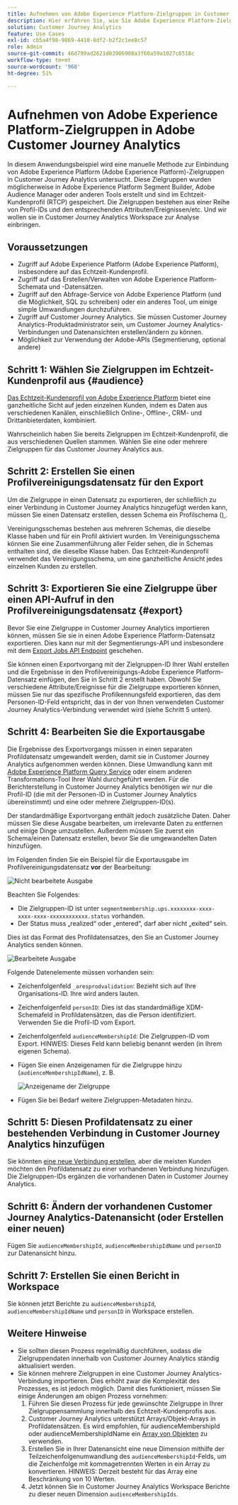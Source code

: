 ```yaml
---
title: Aufnehmen von Adobe Experience Platform-Zielgruppen in Customer Journey Analytics
description: Hier erfahren Sie, wie Sie Adobe Experience Platform-Zielgruppen in Customer Journey Analytics zur weiteren Analyse erfassen.
solution: Customer Journey Analytics
feature: Use Cases
exl-id: cb5a4f98-9869-4410-8df2-b2f2c1ee8c57
role: Admin
source-git-commit: 46d799ad2621d83906908a3f60a59a1027c6518c
workflow-type: tm+mt
source-wordcount: '968'
ht-degree: 51%

---
```


# Aufnehmen von Adobe Experience Platform-Zielgruppen in Adobe Customer Journey Analytics

In diesem Anwendungsbeispiel wird eine manuelle Methode zur Einbindung von Adobe Experience Platform (Adobe Experience Platform)-Zielgruppen in Customer Journey Analytics untersucht. Diese Zielgruppen wurden möglicherweise in Adobe Experience Platform Segment Builder, Adobe Audience Manager oder anderen Tools erstellt und sind im Echtzeit-Kundenprofil (RTCP) gespeichert. Die Zielgruppen bestehen aus einer Reihe von Profil-IDs und den entsprechenden Attributen/Ereignissen/etc. Und wir wollen sie in Customer Journey Analytics Workspace zur Analyse einbringen.

## Voraussetzungen

* Zugriff auf Adobe Experience Platform (Adobe Experience Platform), insbesondere auf das Echtzeit-Kundenprofil.
* Zugriff auf das Erstellen/Verwalten von Adobe Experience Platform-Schemata und -Datensätzen.
* Zugriff auf den Abfrage-Service von Adobe Experience Platform (und die Möglichkeit, SQL zu schreiben) oder ein anderes Tool, um einige simple Umwandlungen durchzuführen.
* Zugriff auf Customer Journey Analytics. Sie müssen Customer Journey Analytics-Produktadministrator sein, um Customer Journey Analytics-Verbindungen und Datenansichten erstellen/ändern zu können.
* Möglichkeit zur Verwendung der Adobe-APIs (Segmentierung, optional andere)

## Schritt 1: Wählen Sie Zielgruppen im Echtzeit-Kundenprofil aus {#audience}

[Das Echtzeit-Kundenprofil von Adobe Experience Platform](https://experienceleague.adobe.com/docs/experience-platform/profile/home.html?lang=de) bietet eine ganzheitliche Sicht auf jeden einzelnen Kunden, indem es Daten aus verschiedenen Kanälen, einschließlich Online-, Offline-, CRM- und Drittanbieterdaten, kombiniert.

Wahrscheinlich haben Sie bereits Zielgruppen im Echtzeit-Kundenprofil, die aus verschiedenen Quellen stammen. Wählen Sie eine oder mehrere Zielgruppen für das Customer Journey Analytics aus.

## Schritt 2: Erstellen Sie einen Profilvereinigungsdatensatz für den Export

Um die Zielgruppe in einen Datensatz zu exportieren, der schließlich zu einer Verbindung in Customer Journey Analytics hinzugefügt werden kann, müssen Sie einen Datensatz erstellen, dessen Schema ein Profilschema ([) ](https://experienceleague.adobe.com/docs/experience-platform/profile/union-schemas/union-schema.html?lang=de#understanding-union-schemas).

Vereinigungsschemas bestehen aus mehreren Schemas, die dieselbe Klasse haben und für ein Profil aktiviert wurden. Im Vereinigungsschema können Sie eine Zusammenführung aller Felder sehen, die in Schemas enthalten sind, die dieselbe Klasse haben. Das Echtzeit-Kundenprofil verwendet das Vereinigungsschema, um eine ganzheitliche Ansicht jedes einzelnen Kunden zu erstellen.

## Schritt 3: Exportieren Sie eine Zielgruppe über einen API-Aufruf in den Profilvereinigungsdatensatz  {#export}

Bevor Sie eine Zielgruppe in Customer Journey Analytics importieren können, müssen Sie sie in einen Adobe Experience Platform-Datensatz exportieren. Dies kann nur mit der Segmentierungs-API und insbesondere mit dem [Export Jobs API Endpoint](https://experienceleague.adobe.com/docs/experience-platform/segmentation/api/export-jobs.html?lang=de) geschehen.

Sie können einen Exportvorgang mit der Zielgruppen-ID Ihrer Wahl erstellen und die Ergebnisse in den Profilvereinigungs-Adobe Experience Platform-Datensatz einfügen, den Sie in Schritt 2 erstellt haben. Obwohl Sie verschiedene Attribute/Ereignisse für die Zielgruppe exportieren können, müssen Sie nur das spezifische Profilkennungsfeld exportieren, das dem Personen-ID-Feld entspricht, das in der von Ihnen verwendeten Customer Journey Analytics-Verbindung verwendet wird (siehe Schritt 5 unten).

## Schritt 4: Bearbeiten Sie die Exportausgabe

Die Ergebnisse des Exportvorgangs müssen in einen separaten Profildatensatz umgewandelt werden, damit sie in Customer Journey Analytics aufgenommen werden können.  Diese Umwandlung kann mit [Adobe Experience Platform Query Service](https://experienceleague.adobe.com/docs/experience-platform/query/home.html?lang=de) oder einem anderen Transformations-Tool Ihrer Wahl durchgeführt werden. Für die Berichterstellung in Customer Journey Analytics benötigen wir nur die Profil-ID (die mit der Personen-ID in Customer Journey Analytics übereinstimmt) und eine oder mehrere Zielgruppen-ID(s).

Der standardmäßige Exportvorgang enthält jedoch zusätzliche Daten. Daher müssen Sie diese Ausgabe bearbeiten, um irrelevante Daten zu entfernen und einige Dinge umzustellen.  Außerdem müssen Sie zuerst ein Schema/einen Datensatz erstellen, bevor Sie die umgewandelten Daten hinzufügen.

Im Folgenden finden Sie ein Beispiel für die Exportausgabe im Profilvereinigungsdatensatz **vor** der Bearbeitung:

![Nicht bearbeitete Ausgabe](../assets/export-unedited.png)

Beachten Sie Folgendes:

* Die Zielgruppen-ID ist unter `segmentmembership.ups.xxxxxxxx-xxxx-xxxx-xxxx-xxxxxxxxxxxx.status` vorhanden.
* Der Status muss „realized“ oder „entered“, darf aber nicht „exited“ sein.

Dies ist das Format des Profildatensatzes, den Sie an Customer Journey Analytics senden können.

![Bearbeitete Ausgabe](../assets/export-edited.png)

Folgende Datenelemente müssen vorhanden sein:

* Zeichenfolgenfeld `_aresprodvalidation`: Bezieht sich auf Ihre Organisations-ID. Ihre wird anders lauten.
* Zeichenfolgenfeld `personID`: Dies ist das standardmäßige XDM-Schemafeld in Profildatensätzen, das die Person identifiziert. Verwenden Sie die Profil-ID vom Export.
* Zeichenfolgenfeld `audienceMembershipId`: Die Zielgruppen-ID vom Export. HINWEIS: Dieses Feld kann beliebig benannt werden (in Ihrem eigenen Schema).
* Fügen Sie einen Anzeigenamen für die Zielgruppe hinzu (`audienceMembershipIdName`), z. B.

  ![Anzeigename der Zielgruppe](../assets/audience-name.png)

* Fügen Sie bei Bedarf weitere Zielgruppen-Metadaten hinzu.

## Schritt 5: Diesen Profildatensatz zu einer bestehenden Verbindung in Customer Journey Analytics hinzufügen

Sie könnten [eine neue Verbindung erstellen](/help/connections/create-connection.md), aber die meisten Kunden möchten den Profildatensatz zu einer vorhandenen Verbindung hinzufügen. Die Zielgruppen-IDs ergänzen die vorhandenen Daten in Customer Journey Analytics.

## Schritt 6: Ändern der vorhandenen Customer Journey Analytics-Datenansicht (oder Erstellen einer neuen)

Fügen Sie `audienceMembershipId`, `audienceMembershipIdName` und `personID` zur Datenansicht hinzu.

## Schritt 7: Erstellen Sie einen Bericht in Workspace

Sie können jetzt Berichte zu `audienceMembershipId`, `audienceMembershipIdName` und `personID` in Workspace erstellen.

## Weitere Hinweise

* Sie sollten diesen Prozess regelmäßig durchführen, sodass die Zielgruppendaten innerhalb von Customer Journey Analytics ständig aktualisiert werden.
* Sie können mehrere Zielgruppen in eine Customer Journey Analytics-Verbindung importieren. Dies erhöht zwar die Komplexität des Prozesses, es ist jedoch möglich. Damit dies funktioniert, müssen Sie einige Änderungen am obigen Prozess vornehmen:
   1. Führen Sie diesen Prozess für jede gewünschte Zielgruppe in Ihrer Zielgruppensammlung innerhalb des Echtzeit-Kundenprofis aus.
   1. Customer Journey Analytics unterstützt Arrays/Objekt-Arrays in Profildatensätzen. Es wird empfohlen, für audienceMembershipId oder audienceMembershipIdName ein [Array von Objekten](https://experienceleague.adobe.com/docs/analytics-platform/using/cja-usecases/complex-data/object-arrays.html?lang=de) zu verwenden.
   1. Erstellen Sie in Ihrer Datenansicht eine neue Dimension mithilfe der Teilzeichenfolgenumwandlung des `audienceMembershipId`-Felds, um die Zeichenfolge mit kommagetrennten Werten in ein Array zu konvertieren. HINWEIS: Derzeit besteht für das Array eine Beschränkung von 10 Werten.
   1. Jetzt können Sie in Customer Journey Analytics Workspace Berichte zu dieser neuen Dimension `audienceMembershipIds`.
